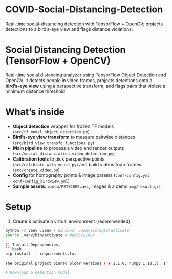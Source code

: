 # COVID-Social-Distancing-Detection
Real-time social-distancing detection with TensorFlow + OpenCV; projects detections to a bird’s-eye view and flags distance violations.

# Social Distancing Detection (TensorFlow + OpenCV)
Real-time social distancing analyzer using TensorFlow Object Detection and OpenCV. It detects people in video frames, projects detections onto a **bird’s-eye view** using a perspective transform, and flags pairs that violate a minimum distance threshold.

# What’s inside
- **Object detection** wrapper for frozen TF models (`src/tf_model_object_detection.py`)
- **Bird’s-eye view transform** to measure pairwise distances (`src/bird_view_transfo_functions.py`)
- **Main pipeline** to process a video and render outputs (`src/social_distanciation_video_detection.py`)
- **Calibration tools** to pick perspective points (`src/calibrate_with_mouse.py`) and build videos from frames (`src/create_video.py`)
- **Config** for homography points & image params (`conf/config.yml`, `conf/config_birdview.yml`)
- **Sample assets:** `video/PETS2009.avi`, images & a demo `img/result.gif`

# Setup
1) Create & activate a virtual environment (recommended):
  ```bash
  python -m venv .venv # Windows: .venv\Scripts\activate
  source .venv/bin/activate # macOS/Linux

2) Install Dependencies:
```bash
pip install -r requirements.txt

The original project pinned older versions (TF 2.1.0, numpy 1.18.3). If you hit version conflicts, try those exact pins or use a recent CPU-only TF and adjust code accordingly.

# Download a detection model
